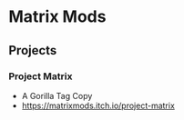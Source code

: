 # Matrix Mods

## Projects
### Project Matrix
- A Gorilla Tag Copy
- https://matrixmods.itch.io/project-matrix
